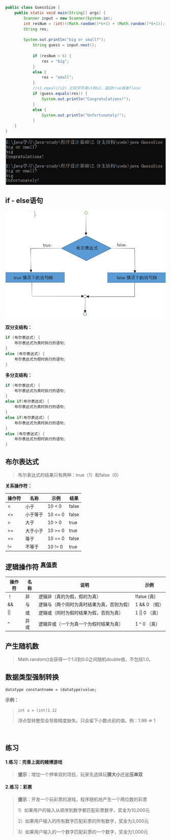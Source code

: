 ```java
public class GuessSize {
    public static void main(String[] args) {
        Scanner input = new Scanner(System.in);
		int resNum = (int)((Math.random()*6+1) + (Math.random()*6+1));
		String res;
        
        System.out.println("big or small?");
			String guess = input.next();
			
			if (resNum > 6) {
				res = "big";
			}
			else {
				res = "small";
			}
			//s1.equals(s2) 比较字符串s1和s2，返回true或者flase
			if (guess.equals(res)) {
				System.out.println("Congratulations!");
			}
			else {
				System.out.println("Unfortunately!");
			}
    }
}
```

![cmd](./images/cmd.png)

## if - else语句

![boolean](./images/boolean.png)

**双分支结构：**

```java
if (布尔表达式) {
    布尔表达式为真时执行的语句;
}
else (布尔表达式) {
    布尔表达式为假时执行的语句;
}
```

**多分支结构：**

```java
if (布尔表达式) {
    布尔表达式为真时执行的语句;
}
else if(布尔表达式) {
    布尔表达式为真时执行的语句;
}
else if(布尔表达式) {
    布尔表达式为真时执行的语句;
}
else (布尔表达式) {
    布尔表达式为假时执行的语句;
}
```

## 布尔表达式

> 布尔表达式的结果只有两种：true（1）和false（0）

**关系操作符：**

| 操作符 | 名称     | 示例    | 结果  |
| ------ | -------- | ------- | ----- |
| <      | 小于     | 10 < 0  | false |
| <=     | 小于等于 | 10 <= 0 | false |
| >      | 大于     | 10 > 0  | true  |
| >=     | 大于小于 | 10 >= 0 | true  |
| ==     | 等于     | 10 == 0 | false |
| !=     | 不等于   | 10 != 0 | true  |

## 逻辑操作符 <sup>[真值表](https://zh.wikipedia.org/wiki/逻辑运算符)</sup>

| 操作符 | 名称 | 说明                                       | 示例            |
| ------ | ---- | ------------------------------------------ | --------------- |
| ！     | 非   | 逻辑非（真的为假，假的为真）               | !false  (真)    |
| &&     | 与   | 逻辑与（两个同时为真时结果为真，否则为假） | 1 && 0 （假）   |
| \|\|   | 或   | 逻辑或（同时为假时结果为假，否则为真）     | 1 \|\| 0 （真） |
| ^      | 异或 | 逻辑异或（一个为真一个为假时结果为真）     | 1 ^ 0 （真）    |

## 产生随机数

> Math.random()会获得一个1.0到0.0之间随机double值，不包括1.0。

## 数据类型强制转换

```
datatype constantname = (datatype)value;
```

示例：

> `int a = (int)1.12`
>
> 浮点型转整型会导致精度缺失，只会留下小数点前的值。例：1.99 => 1

​	

## 练习

#### 1.练习：完善上面的赌博游戏

> **提示**：增加一个押单双的项目，玩家先选择玩**猜大小**还是**压单双**

#### 2.练习：彩票

> **提示**：开发一个玩彩票的游戏，程序随机地产生一个两位数的彩票
>
> 1）如果用户的输入从顺序到数字都匹配彩票数字，奖金为10,000元
>
> 2）如果用户输入的所有数字匹配彩票的所有数字，奖金为3,000元
>
> 3）如果用户输入的一个数字匹配彩票的一个数字，奖金为1,000元
